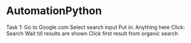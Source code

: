 # AutomationPython

Task 1:
Go to Google.com
Select search input
Put in: Anything here
Click: Search
Wait till results are shown
Click first result from organic search

